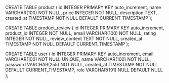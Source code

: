 CREATE TABLE product (
	id INTEGER PRIMARY KEY auto_increment,
    name VARCHAR(100) NOT NULL,
    price INTEGER NOT NULL,
    description TEXT,
    created_at TIMESTAMP NOT NULL DEFAULT CURRENT_TIMESTAMP
);

CREATE TABLE product_review (
	id INTEGER PRIMARY KEY auto_increment,
    product_id INTEGER NOT NULL,
    email VARCHAR(100) NOT NULL,
    rating INTEGER NOT NULL,
    review_content TEXT NOT NULL,
    created_at TIMESTAMP NOT NULL DEFAULT CURRENT_TIMESTAMP
);

CREATE TABLE user (
	id INTEGER PRIMARY KEY auto_increment,
    email VARCHAR(100) NOT NULL UNIQUE,
    name VARCHAR(100) NOT NULL,
    password VARCHAR(255) NOT NULL,
    created_at TIMESTAMP NOT NULL DEFAULT CURRENT_TIMESTAMP,
    role VARCHAR(191) NULL DEFAULT NULL
);